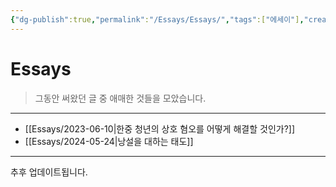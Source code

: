```yaml
---
{"dg-publish":true,"permalink":"/Essays/Essays/","tags":["에세이"],"created":"2024-02-08T15:32:39.848+09:00","updated":"2024-05-27T16:32:57.345+09:00"}
---
```



# Essays

> 그동안 써왔던 글 중 애매한 것들을 모았습니다.
---

+ [[Essays/2023-06-10\|한중 청년의 상호 혐오를 어떻게 해결할 것인가?]]
+ [[Essays/2024-05-24\|낭설을 대하는 태도]]

---

추후 업데이트됩니다.